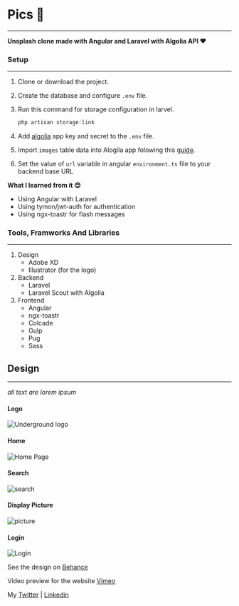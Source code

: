 # **Pics 📸**
-------------------
**Unsplash clone made with Angular and Laravel with Algolia API ❤**

### **Setup**
---------------
1. Clone or download the project.

2. Create the database and configure `.env` file.

3. Run this command for storage configuration in larvel.
    ```bash
    php artisan storage:link
    ``` 

4. Add [algolia](https://www.algolia.com/) app key and secret to the `.env` file.

5. Import `images` table data into Alogila app folowing this [guide](https://www.algolia.com/doc/framework-integration/laravel/indexing/import-into-algolia/?language=php).

6. Set the value of `url` variable in angular `environment.ts` file to your backend base URL

**What I learned from it 😊**
* Using Angular with Laravel
* Using tymon/jwt-auth for authentication
* Using ngx-toastr for flash messages

### **Tools, Framworks And Libraries**
--------------------------------------
1. Design
    * Adobe XD
    * Illustrator (for the logo)
2. Backend
    * Laravel
    * Laravel Scout with Algolia
3. Frontend
    * Angular
    * ngx-toastr
    * Colcade
    * Gulp
    * Pug
    * Sass
    
## **Design** 
------------------------
_all text are lorem ipsum_

#### **Logo**
![Underground logo](design/logo.jpg)

#### **Home**
![Home Page](design/Home.jpg)

#### **Search**
![search](design/search.jpg)

#### **Display Picture**
![picture](design/picture.jpg)

#### **Login**
![Login](design/login.jpg)

See the design on 
[Behance](https://www.behance.net/gallery/93323065/Pics)

Video preview for the website [Vimeo](https://vimeo.com/395806882)

My
[Twitter](https://twitter.com/MrMohamed98) | 
[Linkedin](https://www.linkedin.com/in/mohamed-abdallah-b731b61a2/)